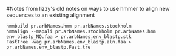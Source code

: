 #Notes from lizzy's old notes on ways to use hmmer to align new sequences to an existing alignment

```
hmmbuild pr.arbNames.hmm pr.arbNames.stockholm
hmmalign --mapali pr.arbNames.stockholm pr.arbNames.hmm env_blastp_NQ.faa > pr.arbNames.env_blastp.stk
FastTree -wag pr.arbNames.env_blastp.aln.faa > pr.arbNames.env_blastp.Fast.tre
```


